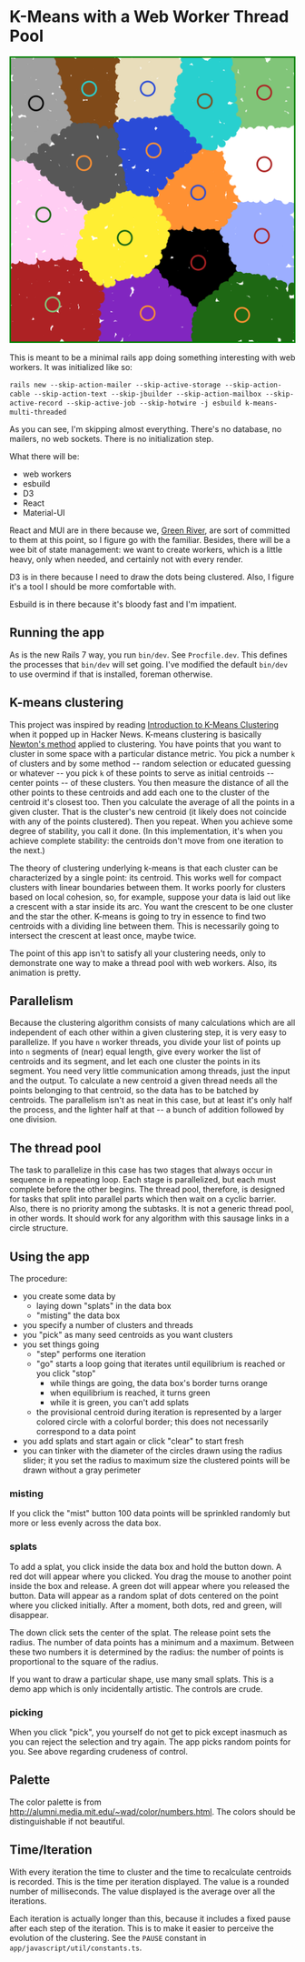 # K-Means with a Web Worker Thread Pool

<img src="https://github.com/dfhoughton/k-means-multi-threaded/blob/main/docs/sol_lewitter.png" alt="16 clusters of random noise" width="830">

This is meant to be a minimal rails app doing something interesting with web workers.
It was initialized like so:

```
rails new --skip-action-mailer --skip-active-storage --skip-action-cable --skip-action-text --skip-jbuilder --skip-action-mailbox --skip-active-record --skip-active-job --skip-hotwire -j esbuild k-means-multi-threaded
```

As you can see, I'm skipping almost everything. There's no database, no mailers, no web sockets.
There is no initialization step.

What there will be:
- web workers
- esbuild
- D3
- React
- Material-UI

React and MUI are in there because we, [Green River](https://www.greenriver.com/), are sort of committed to them at this point,
so I figure go with the familiar. Besides, there will be a wee bit of state management: we want to create workers, which is a little heavy,
only when needed, and certainly not with every render.

D3 is in there because I need to draw the dots being clustered. Also, I figure it's a tool I should be more comfortable with.

Esbuild is in there because it's bloody fast and I'm impatient.

## Running the app

As is the new Rails 7 way, you run `bin/dev`. See `Procfile.dev`. This defines the processes that `bin/dev` will set going.
I've modified the default `bin/dev` to use overmind if that is installed, foreman otherwise.

## K-means clustering

This project was inspired by reading [Introduction to K-Means Clustering](https://www.pinecone.io/learn/k-means-clustering/) when
it popped up in Hacker News. K-means clustering is basically [Newton's method](https://en.wikipedia.org/wiki/Newton%27s_method) applied
to clustering. You have points that you want to cluster in some space with a particular distance metric. You pick a number `k` of
clusters and by some method -- random selection or educated guessing or whatever -- you pick `k` of these points to serve as
initial centroids -- center points -- of these clusters. You then measure the distance of all the other points to these centroids
and add each one to the cluster of the centroid it's closest too. Then you calculate the average of all the points in a given cluster.
That is the cluster's new centroid (it likely does not coincide with any of the points clustered). Then you repeat. When you
achieve some degree of stability, you call it done. (In this implementation, it's when you achieve complete stability: the centroids don't move from one iteration to the next.)

The theory of clustering underlying k-means is that each cluster can be characterized by a single point: its centroid. This works well
for compact clusters with linear boundaries between them. It works poorly for clusters based on local cohesion, so, for example, suppose your data is laid out like a crescent with a star inside its arc. You want the crescent to be one cluster and the star the other. K-means is going to try
in essence to find two centroids with a dividing line between them. This is necessarily going to intersect the crescent at least once, maybe twice.

The point of this app isn't to satisfy all your clustering needs, only to demonstrate one way to make a thread pool with web workers. Also,
its animation is pretty.

## Parallelism

Because the clustering algorithm consists of many calculations which are all independent of
each other within a given clustering step, it is very easy to parallelize. If you have `n` worker threads, you divide your list
of points up into `n` segments of (near) equal length, give every worker the list of centroids and its segment, and let each one
cluster the points in its segment. You need very little communication among threads, just the input and the output. To calculate a
new centroid a given thread needs all the points belonging to that centroid, so the data has to be batched by centroids. The parallelism
isn't as neat in this case, but at least it's only half the process, and the lighter half at that -- a bunch of addition followed by one
division.

## The thread pool

The task to parallelize in this case has two stages that always occur in sequence in a repeating loop. Each stage is parallelized, but each
must complete before the other begins. The thread pool, therefore, is designed for tasks that split into parallel parts which then wait on a
cyclic barrier. Also, there is no priority among the subtasks. It is not a generic thread pool, in other words. It should work for any algorithm
with this sausage links in a circle structure.

## Using the app

The procedure:
- you create some data by
  - laying down "splats" in the data box
  - "misting" the data box
- you specify a number of clusters and threads
- you "pick" as many seed centroids as you want clusters
- you set things going
  - "step" performs one iteration
  - "go" starts a loop going that iterates until equilibrium is reached or you click "stop"
    - while things are going, the data box's border turns orange
    - when equilibrium is reached, it turns green
    - while it is green, you can't add splats
  - the provisional centroid during iteration is represented by a larger colored circle with a colorful border; this does not necessarily correspond to a data point
- you add splats and start again or click "clear" to start fresh
- you can tinker with the diameter of the circles drawn using the radius slider; it you set the radius to maximum size the clustered points will be drawn without a gray perimeter

### misting

If you click the "mist" button 100 data points will be sprinkled randomly but more or less evenly across the data box.
### splats

To add a splat, you click inside the data box and hold the button down. A red dot will appear where you clicked. You drag the mouse to another
point inside the box and release. A green dot will appear where you released the button. Data will appear as a random splat of dots centered
on the point where you clicked initially. After a moment, both dots, red and green, will disappear.

The down click sets the center of the splat. The release point sets the radius. The number of data points has a minimum and a maximum. Between
these two numbers it is determined by the radius: the number of points is proportional to the square of the radius.

If you want to draw a particular shape, use many small splats. This is a demo app which is only incidentally artistic. The controls are crude.

### picking

When you click "pick", you yourself do not get to pick except inasmuch as you can reject the selection and try again. The app picks random points
for you. See above regarding crudeness of control.

## Palette

The color palette is from http://alumni.media.mit.edu/~wad/color/numbers.html. The colors should be distinguishable if not beautiful.

## Time/Iteration

With every iteration the time to cluster and the time to recalculate centroids is recorded. This is the time per iteration displayed.
The value is a rounded number of milliseconds. The value displayed is the average over all the iterations.

Each iteration is actually longer than this, because it includes a fixed pause after each step of the iteration. This is to make it easier to
perceive the evolution of the clustering. See the `PAUSE` constant in `app/javascript/util/constants.ts`.